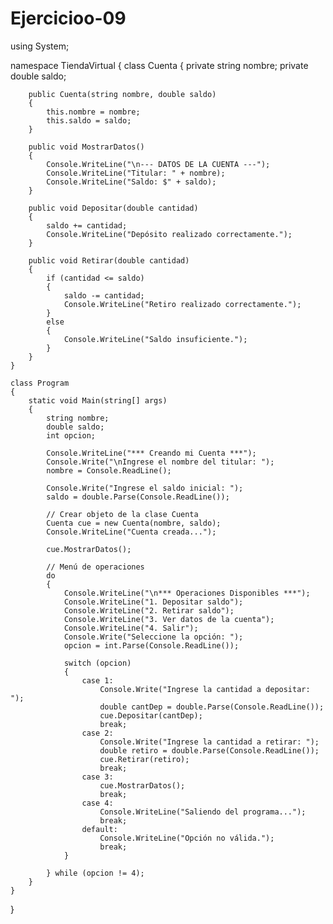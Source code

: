 # Ejercicioo-09
using System;

namespace TiendaVirtual
{
    class Cuenta
    {
        private string nombre;
        private double saldo;

        public Cuenta(string nombre, double saldo)
        {
            this.nombre = nombre;
            this.saldo = saldo;
        }

        public void MostrarDatos()
        {
            Console.WriteLine("\n--- DATOS DE LA CUENTA ---");
            Console.WriteLine("Titular: " + nombre);
            Console.WriteLine("Saldo: $" + saldo);
        }

        public void Depositar(double cantidad)
        {
            saldo += cantidad;
            Console.WriteLine("Depósito realizado correctamente.");
        }

        public void Retirar(double cantidad)
        {
            if (cantidad <= saldo)
            {
                saldo -= cantidad;
                Console.WriteLine("Retiro realizado correctamente.");
            }
            else
            {
                Console.WriteLine("Saldo insuficiente.");
            }
        }
    }

    class Program
    {
        static void Main(string[] args)
        {
            string nombre;
            double saldo;
            int opcion;

            Console.WriteLine("*** Creando mi Cuenta ***");
            Console.Write("\nIngrese el nombre del titular: ");
            nombre = Console.ReadLine();

            Console.Write("Ingrese el saldo inicial: ");
            saldo = double.Parse(Console.ReadLine());

            // Crear objeto de la clase Cuenta
            Cuenta cue = new Cuenta(nombre, saldo);
            Console.WriteLine("Cuenta creada...");

            cue.MostrarDatos();

            // Menú de operaciones
            do
            {
                Console.WriteLine("\n*** Operaciones Disponibles ***");
                Console.WriteLine("1. Depositar saldo");
                Console.WriteLine("2. Retirar saldo");
                Console.WriteLine("3. Ver datos de la cuenta");
                Console.WriteLine("4. Salir");
                Console.Write("Seleccione la opción: ");
                opcion = int.Parse(Console.ReadLine());

                switch (opcion)
                {
                    case 1:
                        Console.Write("Ingrese la cantidad a depositar: ");
                        double cantDep = double.Parse(Console.ReadLine());
                        cue.Depositar(cantDep);
                        break;
                    case 2:
                        Console.Write("Ingrese la cantidad a retirar: ");
                        double retiro = double.Parse(Console.ReadLine());
                        cue.Retirar(retiro);
                        break;
                    case 3:
                        cue.MostrarDatos();
                        break;
                    case 4:
                        Console.WriteLine("Saliendo del programa...");
                        break;
                    default:
                        Console.WriteLine("Opción no válida.");
                        break;
                }

            } while (opcion != 4);
        }
    }
}
